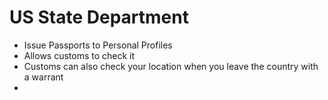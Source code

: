# US State Department

- Issue Passports to Personal Profiles
- Allows customs to check it
- Customs can also check your location when you leave the country with a warrant
-
